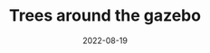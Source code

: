 ---
title: "Trees around the gazebo"
picture: /assets/camera-roll/2022/08/2022-08-19-trees-around-the-gazebo/20220819_070846848_iOS.jpg
thumbnail: /assets/camera-roll/2022/08/2022-08-19-trees-around-the-gazebo/20220819_070846848_iOS-thumbnail.jpg
date: 2022-08-19
tags:
  - Gazebo at Night
  - in the backyard
  - Bothell
  - looking up
  - nighttime
  - photograph  
---